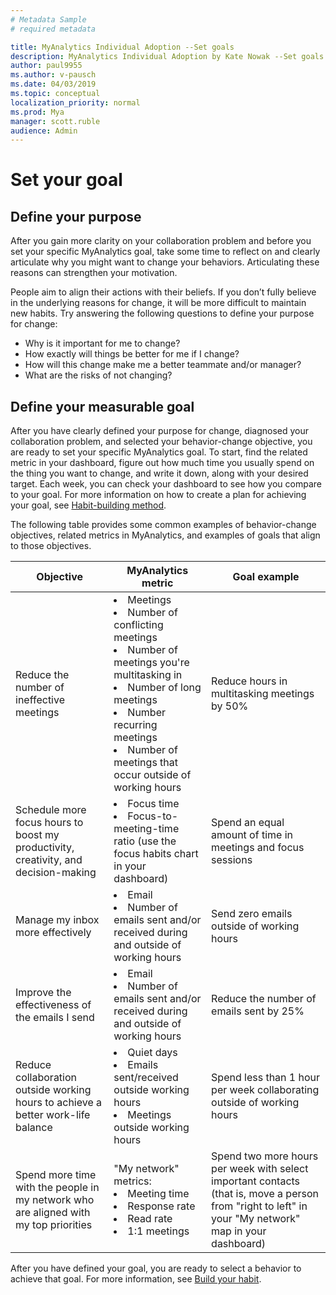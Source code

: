 ```yaml
---
# Metadata Sample
# required metadata

title: MyAnalytics Individual Adoption --Set goals
description: MyAnalytics Individual Adoption by Kate Nowak --Set goals section
author: paul9955
ms.author: v-pausch
ms.date: 04/03/2019
ms.topic: conceptual
localization_priority: normal 
ms.prod: Mya
manager: scott.ruble
audience: Admin
---
```


# Set your goal

## Define your purpose 

After you gain more clarity on your collaboration problem and before you set your specific MyAnalytics goal, take some time to reflect on and clearly articulate why you might want to change your behaviors. Articulating these reasons can strengthen your motivation. 

People aim to align their actions with their beliefs. If you don’t fully believe in the underlying reasons for change, it will be more difficult to maintain new habits. Try answering the following questions to define your purpose for change:

 * Why is it important for me to change?
 * How exactly will things be better for me if I change?
 * How will this change make me a better teammate and/or manager?
 * What are the risks of not changing?

## Define your measurable goal 

After you have clearly defined your purpose for change, diagnosed your collaboration problem, and selected your behavior-change objective, you are ready to set your specific MyAnalytics goal. To start, find the related metric in your dashboard, figure out how much time you usually spend on the thing you want to change, and write it down, along with your desired target. Each week, you can check your dashboard to see how you compare to your goal. For more information on how to create a plan for achieving your goal, see [Habit-building method](adopt-habit-building.md). 

<!--
DELETED 9/19/2018 PER KATE: 
MyAnalytics encourages you to set goals directly in your dashboard, which will allow you to keep track of your progress week over week:
<img src="../../../Images/MyA/use/Adopt-indiv-6.PNG" alt="Edit your goals on the MyAnalytics dashboard">
  
You can also set your own goal using other MyAnalytics metrics. To start, find the related metric in your dashboard, figure out how much time you usually spend on the thing you want to change, and write it down, along with your desired target. Each week, you can check your dashboard to see how you compare to your goal. For more information on how to create a plan for achieving your goal, see [Habit-building method](adopt-habit-building.md). 
-->

The following table provides some common examples of behavior-change objectives, related metrics in MyAnalytics, and examples of goals that align to those objectives.  

| Objective	| MyAnalytics metric  |	Goal example |
| ------	| -----  |	----- |
| Reduce the number of ineffective meetings |	<li>Meetings <li>Number of conflicting meetings<li>Number of meetings you're multitasking in<li>Number of long meetings<li>Number recurring meetings<li>Number of meetings that occur outside of working hours| Reduce hours in multitasking meetings by 50% |
| Schedule more focus hours to boost my productivity, creativity, and decision-making | <li>Focus time<li>Focus-to-meeting-time ratio (use the focus habits chart in your dashboard) |	Spend an equal amount of time in meetings and focus sessions |
Manage my inbox more effectively | <li>Email <li>Number of emails sent and/or received during and outside of working hours<!--<li>Hours writing emails<li>Hours sending email--> | Send zero emails outside of working hours |
Improve the effectiveness of the emails I send | <li>Email<li>Number of emails sent and/or received during and outside of working hours<!--<li>Hours writing emails<li>Hours sending emails--> | Reduce the number of emails sent by 25% |
Reduce collaboration outside working hours to achieve a better work-life balance | <li>Quiet days<li>Emails sent/received outside working hours<li>Meetings outside working hours| Spend less than 1 hour per week collaborating outside of working hours | 
Spend more time with the people in my network who are aligned with my top priorities | "My network" metrics:<li>Meeting time <li>Response rate<li>Read rate<li>1:1 meetings | Spend two more hours per week with select important contacts (that is, move a person from "right to left" in your "My network" map in your dashboard) | 

After you have defined your goal, you are ready to select a behavior to achieve that goal. For more information, see [Build your habit](Indiv-adopt-develop-habits.md).

